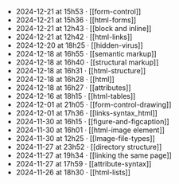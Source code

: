 - 2024-12-21 at 15h53 · [[form-control]]
- 2024-12-21 at 15h36 · [[html-forms]]
- 2024-12-21 at 12h43 · [[block and inline]]
- 2024-12-21 at 12h42 · [[html-links]]
- 2024-12-20 at 18h25 · [[hidden-virus]]
- 2024-12-18 at 16h55 · [[semantic markup]]
- 2024-12-18 at 16h40 · [[structural markup]]
- 2024-12-18 at 16h31 · [[html-structure]]
- 2024-12-18 at 16h28 · [[html]]
- 2024-12-18 at 16h27 · [[attributes]]
- 2024-12-16 at 18h15 · [[html-tables]]
- 2024-12-01 at 21h05 · [[form-control-drawing]]
- 2024-12-01 at 17h36 · [[links-syntax_html]]
- 2024-11-30 at 16h15 · [[figure-and-figcaption]]
- 2024-11-30 at 16h01 · [[html-image element]]
- 2024-11-30 at 12h25 · [[Image-file-types]]
- 2024-11-27 at 23h52 · [[directory structure]]
- 2024-11-27 at 19h34 · [[linking the same page]]
- 2024-11-27 at 17h59 · [[attribute-syntax]]
- 2024-11-26 at 18h30 · [[html-lists]]
